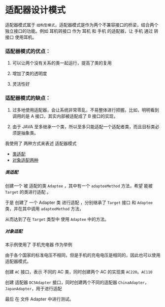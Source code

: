 # 适配器设计模式

适配器模式属于 `结构型模式`，适配器模式是作为两个不兼容接口的桥梁，结合两个独立接口的功能。例如 耳机转接口 作为 耳机 和 手机 的适配器，让 手机 通过 转接口 使用耳机。

### 适配器模式的优点：

1. 可以让两个没有关系的类一起运行，提高了类的复用

2. 增加了类的透明度

3. 灵活性好

### 适配器模式的缺点：

1. 过多地使用适配器，会让系统非常零乱，不易整体进行把握。比如，明明看到调用的是 A 接口，其实内部被适配成了 B 接口的实现，

2. 由于 JAVA 至多继承一个类，所以至多只能适配一个适配者类，而且目标类必须是抽象类。


我使用了 两种方式来表述 适配器模式
- [类适配]()
- [对象适配两种]()

##### 类适配
创建一个 被 适配的类 `Adaptee` ，其中有一个 `adapteeMethod` 方法，希望 能被 `Target` 的类进行适配 。

于是 创建了 一个 Adapter 类 进行适配 ，分别继承了 `Target` 接口 和 `Adaptee` 类，并在其中调用 `adapteeMethod` 方法，

从而达到了在 `Target` 类型中 使用 `Adaptee` 中的方法。

##### 对象适配
本示例使用了 手机充电器 作为举例

由于各个国家的标准电压不相同，但是手机的充电电压是相同的，因此也可以使用 适配器模式。

创建 `AC` 接口，表示 不同的 AC 类，同时创建两个 AC 的实现类 `AC220`。`AC110`

创建 适配器 `DC5Adapter` 接口，同时创建两个不同的适配器 `ChinaAdapter`，`JapanAdapter`，用于进行适配

最后 在 文件 Adapter 中进行测试。